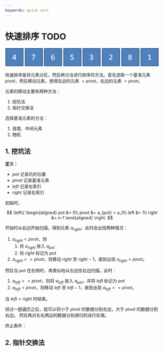 ```yaml
---
keywords: quick sort
---
```


# 快速排序 <Badge type="error">TODO</Badge>

![picture 9](./images/Quick-Sort/start_20210324100623_95.png "Fig. Initial state")

快速排序是将元素分区，然后再分治进行排序的方法。首先选取一个基准元素 $pivot$，然后移动元素，使得左边的元素 $<pivot$，右边的元素 $>pivot$。

元素的移动主要有两种方法：

1. 挖坑法
2. 指针交换法

选择基准元素的方法：

1. 首尾、中间元素
2. 随机

## 1. 挖坑法

**定义：**

- $pot$ 记录坑的位置
- $pivot$ 记录基准元素
- $left$ 记录左索引
- $right$ 记录右索引

初始时，

$$
\left\{
\begin{aligned}
    pot     &= 0\\
    pivot   &= a_{pot} = a_0\\
    left    &= 1\\
    right   &= n-1
\end{aligned}
\right.
$$

开始时从右边开始扫描，得到元素 $a_{right}$，此时会出现两种情况：

1. $a_{right} < pivot$，则
   1. 将 $a_{right}$ 放入 $a_{pot}$
   2. 将 $right$ 标记为 $pot$
2. $a_{right} >= pivot$，则移动 $right$ 至 $right - 1$，直到出现 $a_{right} < pivot$。

然后当 $pot$ 在右侧时，再类似地从左边往右边扫描，此时：

1. $a_{left} >= pivot$，则将 $a_{left}$ 放入 $a_{pot}$，并将 $left$ 标记为 $pot$
2. $a_{left} < pivot$，则移动 $left$ 至 $left - 1$，直到出现 $a_{left} >= pivot$。

当 $left=right$ 时结束。

经过一趟遍历之后，就可以将小于 $pivot$ 的数据分到左边，大于 $pivot$ 的数据分到右边。
然后再对左右两边的数据分别递归的进行处理。

终止条件：

## 2. 指针交换法
